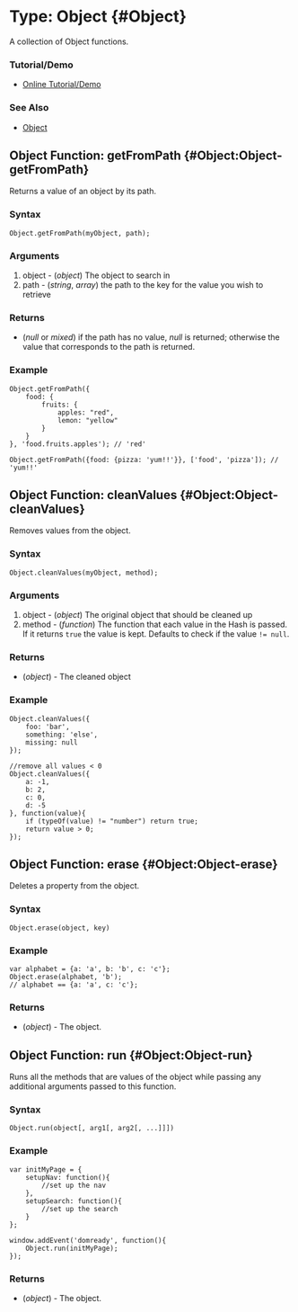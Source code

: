Type: Object {#Object}
======================

A collection of Object functions.

### Tutorial/Demo

* [Online Tutorial/Demo][]

[Online Tutorial/Demo]:http://www.clientcide.com/wiki/cnet-libraries/03-native/02-hash.extras


### See Also

- [Object][]


Object Function: getFromPath {#Object:Object-getFromPath}
-------------------------------------

Returns a value of an object by its path.

### Syntax

	Object.getFromPath(myObject, path);

### Arguments

1. object - (*object*) The object to search in
2. path - (*string*, *array*) the path to the key for the value you wish to retrieve

### Returns

* (*null* or *mixed*) if the path has no value, *null* is returned; otherwise the value that corresponds to the path is returned.

### Example

	Object.getFromPath({
		food: {
			fruits: {
				apples: "red",
				lemon: "yellow"
			}
		}
	}, 'food.fruits.apples'); // 'red'

	Object.getFromPath({food: {pizza: 'yum!!'}}, ['food', 'pizza']); // 'yum!!'


Object Function: cleanValues {#Object:Object-cleanValues}
---------------------------------------------------------

Removes values from the object.

### Syntax

	Object.cleanValues(myObject, method);

### Arguments

1. object - (*object*) The original object that should be cleaned up
1. method - (*function*) The function that each value in the Hash is passed. If it returns `true` the value is kept. Defaults to check if the value `!= null`.

### Returns

* (*object*) - The cleaned object

### Example

	Object.cleanValues({
		foo: 'bar',
		something: 'else',
		missing: null
	});

	//remove all values < 0
	Object.cleanValues({
		a: -1,
		b: 2,
		c: 0,
		d: -5
	}, function(value){
		if (typeOf(value) != "number") return true;
		return value > 0;
	});

Object Function: erase {#Object:Object-erase}
-----------------------------------------

Deletes a property from the object.

### Syntax

	Object.erase(object, key)

### Example

	var alphabet = {a: 'a', b: 'b', c: 'c'};
	Object.erase(alphabet, 'b');
	// alphabet == {a: 'a', c: 'c'};

### Returns

* (*object*) - The object.

Object Function: run {#Object:Object-run}
-----------------------------------------

Runs all the methods that are values of the object while passing any additional arguments passed to this function.

### Syntax

	Object.run(object[, arg1[, arg2[, ...]]])

### Example

	var initMyPage = {
		setupNav: function(){
			//set up the nav
		},
		setupSearch: function(){
			//set up the search
		}
	};

	window.addEvent('domready', function(){
		Object.run(initMyPage);
	});

### Returns

* (*object*) - The object.

[Object]: /core/Types/Object
